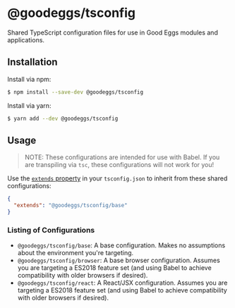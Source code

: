 # @goodeggs/tsconfig

Shared TypeScript configuration files for use in Good Eggs modules and applications.

## Installation

Install via npm:

```sh
$ npm install --save-dev @goodeggs/tsconfig
```

Install via yarn:

```sh
$ yarn add --dev @goodeggs/tsconfig
```

## Usage

> NOTE: These configurations are intended for use with Babel. If you are transpiling via `tsc`, these configurations will not work for you!

Use the [`extends` property](https://www.typescriptlang.org/docs/handbook/tsconfig-json.html#configuration-inheritance-with-extends) in your `tsconfig.json` to inherit from these shared configurations:

```json
{
  "extends": "@goodeggs/tsconfig/base"
}
```

### Listing of Configurations

- `@goodeggs/tsconfig/base`: A base configuration. Makes no assumptions about the environment you're targeting.
- `@goodeggs/tsconfig/browser`: A base browser configuration. Assumes you are targeting a ES2018 feature set (and using Babel to achieve compatibility with older browsers if desired).
- `@goodeggs/tsconfig/react`: A React/JSX configuration. Assumes you are targeting a ES2018 feature set (and using Babel to achieve compatibility with older browsers if desired).
